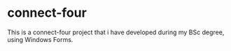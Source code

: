 # connect-four

This is a connect-four project that i have developed during my BSc degree, using Windows Forms.
